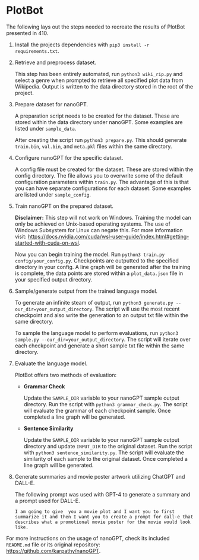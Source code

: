 # PlotBot

The following lays out the steps needed to recreate the results of PlotBot presented in 410.

1.  Install the projects dependencies with `pip3 install -r requirements.txt`.

2.  Retrieve and preprocess dataset.

    This step has been entirely automated, run `python3 wiki_rip.py` and select a genre when prompted to retrieve all specified plot data from Wikipedia.  Output is written to the data directory stored in the root of the project.

3.  Prepare dataset for nanoGPT.

    A preparation script needs to be created for the dataset.  These are stored within the data directory under nanoGPT.  Some examples are listed under `sample_data`.

    After creating the script run `python3 prepare.py`.  This should generate `train.bin`, `val.bin`, and `meta.pkl` files within the same directory.

4.  Configure nanoGPT for the specific dataset.

    A config file must be created for the dataset.  These are stored within the config directory.  The file allows you to overwrite some of the default configuration parameters within `train.py`.  The advantage of this is that you can have separate configurations for each dataset.  Some examples are listed under `sample_config`.

5.  Train nanoGPT on the prepared dataset.

    **Disclaimer:** This step will not work on Windows. Training the model can only be achieved on Unix-based operating systems.  The use of Windows Subsystem for Linux can negate this.  For more information visit: https://docs.nvidia.com/cuda/wsl-user-guide/index.html#getting-started-with-cuda-on-wsl.

    Now you can begin training the model.  Run `python3 train.py config/your_config.py`.  Checkpoints are outputted to the specified directory in your config.  A line graph will be generated after the training is complete, the data points are stored within a `plot_data.json` file in your specified output directory.

6.  Sample/generate output from the trained language model.

    To generate an infinite steam of output, run `python3 generate.py --our_dir=your_output_directory`.  The script will use the most recent checkpoint and also write the generation to an output txt file within the same directory.

    To sample the language model to perform evaluations, run `python3 sample.py --our_dir=your_output_directory`.  The script will iterate over each checkpoint and generate a short sample txt file within the same directory.

7.  Evaluate the language model.

    PlotBot offers two methods of evaluation:

    -  **Grammar Check**

        Update the `SAMPLE_DIR` variable to your nanoGPT sample output directory.  Run the script with `python3 grammar_check.py`.  The script will evaluate the grammar of each checkpoint sample.  Once completed a line graph will be generated.

    -  **Sentence Similarity**

        Update the `SAMPLE_DIR` variable to your nanoGPT sample output directory and update `INPUT_DIR` to the original dataset.  Run the script with `python3 sentence_similarity.py`.  The script will evaluate the similarity of each sample to the original dataset.  Once completed a line graph will be generated.

8.  Generate summaries and movie poster artwork utilizing ChatGPT and DALL-E.

    The following prompt was used with GPT-4 to generate a summary and a prompt used for DALL-E.

    ```
    I am going to give  you a movie plot and I want you to first summarize it and then I want you to create a prompt for dall-e that describes what a promotional movie poster for the movie would look like.
    ```

For more instructions on the usage of nanoGPT, check its included `README.md` file or its original repository: https://github.com/karpathy/nanoGPT.
